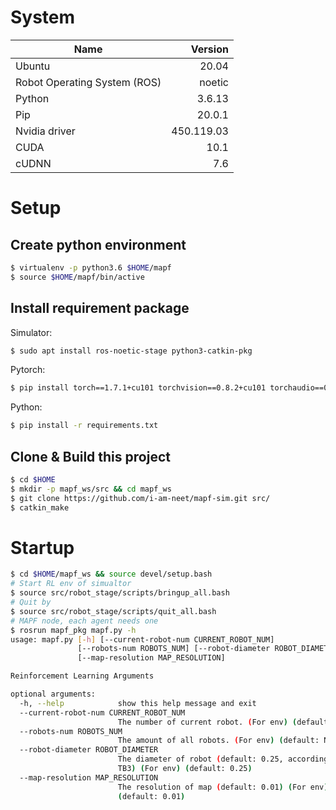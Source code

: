 # System
Name                        | Version      
----------------------------|-------:
Ubuntu                      | 20.04
Robot Operating System (ROS)| noetic
Python                      | 3.6.13
Pip                         | 20.0.1
Nvidia driver               | 450.119.03
CUDA                        | 10.1
cUDNN                       | 7.6

# Setup
## Create python environment
```bash
$ virtualenv -p python3.6 $HOME/mapf
$ source $HOME/mapf/bin/active
```
## Install requirement package
Simulator:
```bash
$ sudo apt install ros-noetic-stage python3-catkin-pkg
```

Pytorch:
```bash
$ pip install torch==1.7.1+cu101 torchvision==0.8.2+cu101 torchaudio==0.7.2 -f https://download.pytorch.org/whl/torch_stable.html
```

Python:
```bash
$ pip install -r requirements.txt
```

## Clone & Build this project
```bash
$ cd $HOME
$ mkdir -p mapf_ws/src && cd mapf_ws
$ git clone https://github.com/i-am-neet/mapf-sim.git src/
$ catkin_make
```

# Startup
```bash
$ cd $HOME/mapf_ws && source devel/setup.bash
# Start RL env of simualtor
$ source src/robot_stage/scripts/bringup_all.bash
# Quit by
$ source src/robot_stage/scripts/quit_all.bash
# MAPF node, each agent needs one
$ rosrun mapf_pkg mapf.py -h
usage: mapf.py [-h] [--current-robot-num CURRENT_ROBOT_NUM]
               [--robots-num ROBOTS_NUM] [--robot-diameter ROBOT_DIAMETER]
               [--map-resolution MAP_RESOLUTION]

Reinforcement Learning Arguments

optional arguments:
  -h, --help            show this help message and exit
  --current-robot-num CURRENT_ROBOT_NUM
                        The number of current robot. (For env) (default: None)
  --robots-num ROBOTS_NUM
                        The amount of all robots. (For env) (default: None)
  --robot-diameter ROBOT_DIAMETER
                        The diameter of robot (default: 0.25, according to
                        TB3) (For env) (default: 0.25)
  --map-resolution MAP_RESOLUTION
                        The resolution of map (default: 0.01) (For env)
                        (default: 0.01)
```
